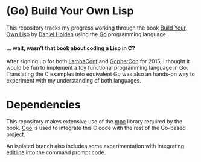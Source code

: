 # (Go) Build Your Own Lisp

This repository tracks my progress working through the book [Build Your Own Lisp](http://buildyourownlisp.com) by [Daniel Holden](https://github.com/orangeduck) using the [Go](http://golang.org) programming language.

#### ... wait, wasn’t that book about coding a Lisp in C?

After signing up for both [LambaConf](http://www.degoesconsulting.com/lambdaconf-2015/) and [GopherCon](http://gophercon.com/) for 2015, I thought it would be fun to implement a toy functional programming language in Go. Translating the C examples into equivalent Go was also an hands-on way to experiment with my understanding of both languages.

# Dependencies

This repository makes extensive use of the [mpc](https://github.com/orangeduck/mpc) library required by the book. [Cgo](http://golang.org/cmd/cgo/) is used to integrate this C code with the rest of the Go-based project.

An isolated branch also includes some experimentation with integrating [editline](https://github.com/troglobit/editline) into the command prompt code.
